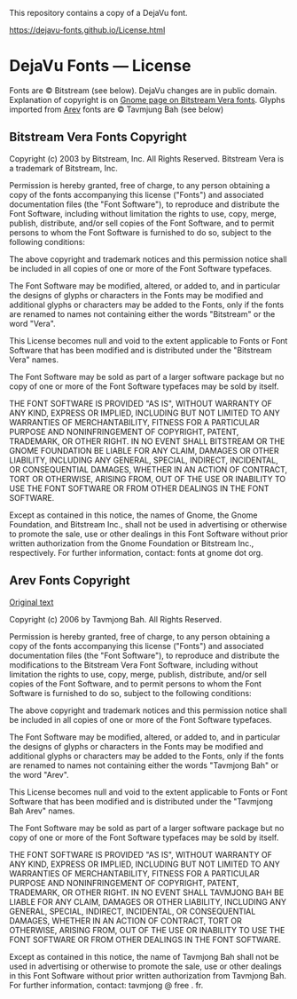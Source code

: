 This repository contains a copy of a DejaVu font.

https://dejavu-fonts.github.io/License.html


# DejaVu Fonts — License

Fonts are © Bitstream (see below). DejaVu changes are in public domain. Explanation of copyright is on [Gnome page on Bitstream Vera fonts](http://gnome.org/fonts/). Glyphs imported from [Arev](https://dejavu-fonts.github.io/Bitstream_Vera_Derivatives.html) fonts are © Tavmjung Bah (see below)

## Bitstream Vera Fonts Copyright

Copyright (c) 2003 by Bitstream, Inc. All Rights Reserved. Bitstream Vera is a trademark of Bitstream, Inc.

Permission is hereby granted, free of charge, to any person obtaining a copy of the fonts accompanying this license ("Fonts") and associated documentation files (the "Font Software"), to reproduce and distribute the Font Software, including without limitation the rights to use, copy, merge, publish, distribute, and/or sell copies of the Font Software, and to permit persons to whom the Font Software is furnished to do so, subject to the following conditions:

The above copyright and trademark notices and this permission notice shall be included in all copies of one or more of the Font Software typefaces.

The Font Software may be modified, altered, or added to, and in particular the designs of glyphs or characters in the Fonts may be modified and additional glyphs or characters may be added to the Fonts, only if the fonts are renamed to names not containing either the words "Bitstream" or the word "Vera".

This License becomes null and void to the extent applicable to Fonts or Font Software that has been modified and is distributed under the "Bitstream Vera" names.

The Font Software may be sold as part of a larger software package but no copy of one or more of the Font Software typefaces may be sold by itself.

THE FONT SOFTWARE IS PROVIDED "AS IS", WITHOUT WARRANTY OF ANY KIND, EXPRESS OR IMPLIED, INCLUDING BUT NOT LIMITED TO ANY WARRANTIES OF MERCHANTABILITY, FITNESS FOR A PARTICULAR PURPOSE AND NONINFRINGEMENT OF COPYRIGHT, PATENT, TRADEMARK, OR OTHER RIGHT. IN NO EVENT SHALL BITSTREAM OR THE GNOME FOUNDATION BE LIABLE FOR ANY CLAIM, DAMAGES OR OTHER LIABILITY, INCLUDING ANY GENERAL, SPECIAL, INDIRECT, INCIDENTAL, OR CONSEQUENTIAL DAMAGES, WHETHER IN AN ACTION OF CONTRACT, TORT OR OTHERWISE, ARISING FROM, OUT OF THE USE OR INABILITY TO USE THE FONT SOFTWARE OR FROM OTHER DEALINGS IN THE FONT SOFTWARE.

Except as contained in this notice, the names of Gnome, the Gnome Foundation, and Bitstream Inc., shall not be used in advertising or otherwise to promote the sale, use or other dealings in this Font Software without prior written authorization from the Gnome Foundation or Bitstream Inc., respectively. For further information, contact: fonts at gnome dot org.

## Arev Fonts Copyright

[Original text](https://dejavu-fonts.github.io/License.html)

Copyright (c) 2006 by Tavmjong Bah. All Rights Reserved.

Permission is hereby granted, free of charge, to any person obtaining a copy of the fonts accompanying this license ("Fonts") and associated documentation files (the "Font Software"), to reproduce and distribute the modifications to the Bitstream Vera Font Software, including without limitation the rights to use, copy, merge, publish, distribute, and/or sell copies of the Font Software, and to permit persons to whom the Font Software is furnished to do so, subject to the following conditions:

The above copyright and trademark notices and this permission notice shall be included in all copies of one or more of the Font Software typefaces.

The Font Software may be modified, altered, or added to, and in particular the designs of glyphs or characters in the Fonts may be modified and additional glyphs or characters may be added to the Fonts, only if the fonts are renamed to names not containing either the words "Tavmjong Bah" or the word "Arev".

This License becomes null and void to the extent applicable to Fonts or Font Software that has been modified and is distributed under the "Tavmjong Bah Arev" names.

The Font Software may be sold as part of a larger software package but no copy of one or more of the Font Software typefaces may be sold by itself.

THE FONT SOFTWARE IS PROVIDED "AS IS", WITHOUT WARRANTY OF ANY KIND, EXPRESS OR IMPLIED, INCLUDING BUT NOT LIMITED TO ANY WARRANTIES OF MERCHANTABILITY, FITNESS FOR A PARTICULAR PURPOSE AND NONINFRINGEMENT OF COPYRIGHT, PATENT, TRADEMARK, OR OTHER RIGHT. IN NO EVENT SHALL TAVMJONG BAH BE LIABLE FOR ANY CLAIM, DAMAGES OR OTHER LIABILITY, INCLUDING ANY GENERAL, SPECIAL, INDIRECT, INCIDENTAL, OR CONSEQUENTIAL DAMAGES, WHETHER IN AN ACTION OF CONTRACT, TORT OR OTHERWISE, ARISING FROM, OUT OF THE USE OR INABILITY TO USE THE FONT SOFTWARE OR FROM OTHER DEALINGS IN THE FONT SOFTWARE.

Except as contained in this notice, the name of Tavmjong Bah shall not be used in advertising or otherwise to promote the sale, use or other dealings in this Font Software without prior written authorization from Tavmjong Bah. For further information, contact: tavmjong @ free . fr.


